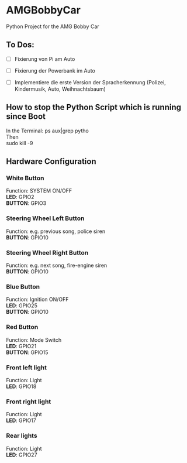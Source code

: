 # AMGBobbyCar
Python Project for the AMG Bobby Car

## To Dos:

- [ ] Fixierung von Pi am Auto
- [ ] Fixierung der Powerbank im Auto
- [ ] Implementiere die erste Version der Spracherkennung (Polizei, Kindermusik, Auto, Weihnachtsbaum)


## How to stop the Python Script which is running since Boot
In the Terminal:  ps aux|grep pytho  
Then  
sudo kill -9 <Process ID>

## Hardware Configuration

### White Button  
Function: SYSTEM ON/OFF  
**LED**: GPIO2  
**BUTTON**: GPIO3

### Steering Wheel Left Button
Function: e.g. previous song, police siren    
**BUTTON**: GPIO10

### Steering Wheel Right Button
Function: e.g. next song, fire-engine siren    
**BUTTON**: GPIO10

### Blue Button
Function: Ignition ON/OFF    
**LED**: GPIO25  
**BUTTON**: GPIO10

### Red Button
Function: Mode Switch    
**LED**: GPIO21  
**BUTTON**: GPIO15

### Front left light
Function: Light    
**LED**: GPIO18  

### Front right light
Function: Light    
**LED**: GPIO17

### Rear lights
Function: Light    
**LED**: GPIO27

